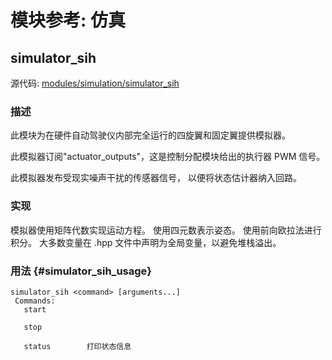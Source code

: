 # 模块参考: 仿真



## simulator_sih

源代码: [modules/simulation/simulator_sih](https://github.com/PX4/PX4-Autopilot/tree/main/src/modules/simulation/simulator_sih)


### 描述
此模块为在硬件自动驾驶仪内部完全运行的四旋翼和固定翼提供模拟器。

此模拟器订阅"actuator_outputs"，这是控制分配模块给出的执行器 PWM 信号。

此模拟器发布受现实噪声干扰的传感器信号，
以便将状态估计器纳入回路。

### 实现
模拟器使用矩阵代数实现运动方程。
使用四元数表示姿态。
使用前向欧拉法进行积分。
大多数变量在 .hpp 文件中声明为全局变量，以避免堆栈溢出。



### 用法 {#simulator_sih_usage}

```
simulator_sih <command> [arguments...]
 Commands:
   start

   stop

   status        打印状态信息
```